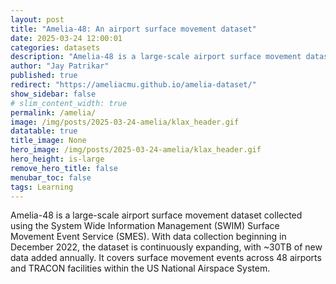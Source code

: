 ```yaml
---
layout: post
title: "Amelia-48: An airport surface movement dataset"
date: 2025-03-24 12:00:01
categories: datasets
description: "Amelia-48 is a large-scale airport surface movement dataset collected using the System Wide Information Management (SWIM) Surface Movement Event Service (SMES)"
author: "Jay Patrikar"
published: true
redirect: "https://ameliacmu.github.io/amelia-dataset/"
show_sidebar: false
# slim_content_width: true
permalink: /amelia/
image: /img/posts/2025-03-24-amelia/klax_header.gif
datatable: true
title_image: None
hero_image: /img/posts/2025-03-24-amelia/klax_header.gif
hero_height: is-large
remove_hero_title: false
menubar_toc: false
tags: Learning
---
```


Amelia-48 is a large-scale airport surface movement dataset collected using the System Wide Information Management (SWIM) Surface Movement Event Service (SMES). With data collection beginning in December 2022, the dataset is continuously expanding, with ~30TB of new data added annually. It covers surface movement events across 48 airports and TRACON facilities within the US National Airspace System.
